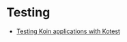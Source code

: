 # Testing

- [Testing Koin applications with Kotest](https://dev.to/kerooker/testing-koin-applications-with-kotlintest-1iip)

